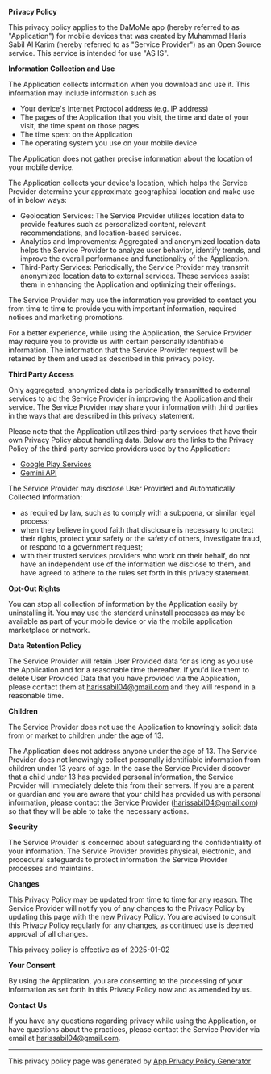 **Privacy Policy**

This privacy policy applies to the DaMoMe app (hereby referred to as "Application") for mobile
devices that was created by Muhammad Haris Sabil Al Karim (hereby referred to as "Service Provider")
as an Open Source service. This service is intended for use "AS IS".

**Information Collection and Use**

The Application collects information when you download and use it. This information may include
information such as

* Your device's Internet Protocol address (e.g. IP address)
* The pages of the Application that you visit, the time and date of your visit, the time spent on
  those pages
* The time spent on the Application
* The operating system you use on your mobile device

The Application does not gather precise information about the location of your mobile device.

The Application collects your device's location, which helps the Service Provider determine your
approximate geographical location and make use of in below ways:

* Geolocation Services: The Service Provider utilizes location data to provide features such as
  personalized content, relevant recommendations, and location-based services.
* Analytics and Improvements: Aggregated and anonymized location data helps the Service Provider to
  analyze user behavior, identify trends, and improve the overall performance and functionality of
  the Application.
* Third-Party Services: Periodically, the Service Provider may transmit anonymized location data to
  external services. These services assist them in enhancing the Application and optimizing their
  offerings.

The Service Provider may use the information you provided to contact you from time to time to
provide you with important information, required notices and marketing promotions.

For a better experience, while using the Application, the Service Provider may require you to
provide us with certain personally identifiable information. The information that the Service
Provider request will be retained by them and used as described in this privacy policy.

**Third Party Access**

Only aggregated, anonymized data is periodically transmitted to external services to aid the Service
Provider in improving the Application and their service. The Service Provider may share your
information with third parties in the ways that are described in this privacy statement.

Please note that the Application utilizes third-party services that have their own Privacy Policy
about handling data. Below are the links to the Privacy Policy of the third-party service providers
used by the Application:

* [Google Play Services](https://www.google.com/policies/privacy/)
* [Gemini API](https://support.google.com/gemini/answer/13594961?sjid=11502731659432885784-AP#)

The Service Provider may disclose User Provided and Automatically Collected Information:

* as required by law, such as to comply with a subpoena, or similar legal process;
* when they believe in good faith that disclosure is necessary to protect their rights, protect your
  safety or the safety of others, investigate fraud, or respond to a government request;
* with their trusted services providers who work on their behalf, do not have an independent use of
  the information we disclose to them, and have agreed to adhere to the rules set forth in this
  privacy statement.

**Opt-Out Rights**

You can stop all collection of information by the Application easily by uninstalling it. You may use
the standard uninstall processes as may be available as part of your mobile device or via the mobile
application marketplace or network.

**Data Retention Policy**

The Service Provider will retain User Provided data for as long as you use the Application and for a
reasonable time thereafter. If you'd like them to delete User Provided Data that you have provided
via the Application, please contact them at harissabil04@gmail.com and they will respond in a
reasonable time.

**Children**

The Service Provider does not use the Application to knowingly solicit data from or market to
children under the age of 13.

The Application does not address anyone under the age of 13. The Service Provider does not knowingly
collect personally identifiable information from children under 13 years of age. In the case the
Service Provider discover that a child under 13 has provided personal information, the Service
Provider will immediately delete this from their servers. If you are a parent or guardian and you
are aware that your child has provided us with personal information, please contact the Service
Provider (harissabil04@gmail.com) so that they will be able to take the necessary actions.

**Security**

The Service Provider is concerned about safeguarding the confidentiality of your information. The
Service Provider provides physical, electronic, and procedural safeguards to protect information the
Service Provider processes and maintains.

**Changes**

This Privacy Policy may be updated from time to time for any reason. The Service Provider will
notify you of any changes to the Privacy Policy by updating this page with the new Privacy Policy.
You are advised to consult this Privacy Policy regularly for any changes, as continued use is deemed
approval of all changes.

This privacy policy is effective as of 2025-01-02

**Your Consent**

By using the Application, you are consenting to the processing of your information as set forth in
this Privacy Policy now and as amended by us.

**Contact Us**

If you have any questions regarding privacy while using the Application, or have questions about the
practices, please contact the Service Provider via email at harissabil04@gmail.com.

* * *

This privacy policy page was generated
by [App Privacy Policy Generator](https://app-privacy-policy-generator.nisrulz.com/)